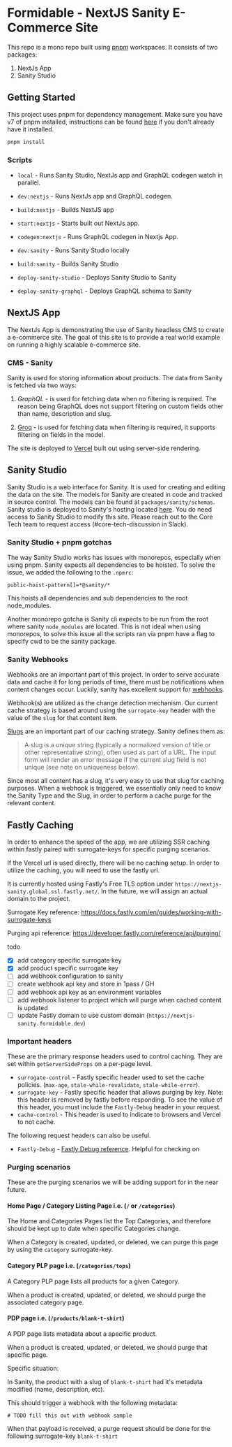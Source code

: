 # Formidable - NextJS Sanity E-Commerce Site

This repo is a mono repo built using [pnpm](https://pnpm.io/) workspaces. It consists of two packages:

1. NextJs App
2. Sanity Studio

## Getting Started

This project uses pnpm for dependency management. Make sure you have v7 of pnpm installed, instructions can be found [here](https://pnpm.io/installation) if you don't already have it installed.

```bash
pnpm install
```

### Scripts

- `local` - Runs Sanity Studio, NextJs app and GraphQL codegen watch in parallel.

- `dev:nextjs` - Runs NextJs app and GraphQL codegen.

- `build:nextjs` - Builds NextJS app

- `start:nextjs` - Starts built out NextJs app.

- `codegen:nextjs` - Runs GraphQL codegen in Nextjs App.

- `dev:sanity` - Runs Sanity Studio locally

- `build:sanity` - Builds Sanity Studio

- `deploy-sanity-studio` - Deploys Sanity Studio to Sanity

- `deploy-sanity-graphql` - Deploys GraphQL schema to Sanity

## NextJS App

The NextJs App is demonstrating the use of Sanity headless CMS to create a e-commerce site. The goal of this site is to provide a real world example on running a highly scalable e-commerce site.

### CMS - Sanity

Sanity is used for storing information about products. The data from Sanity is fetched via two ways:

1. _GraphQL_ - is used for fetching data when no filtering is required. The reason being GraphQL does not support filtering on custom fields other than name, description and slug.

2. [Groq](https://www.sanity.io/docs/groq) - is used for fetching data when filtering is required, it supports filtering on fields in the model.

The site is deployed to [Vercel](https://nextjs-sanity-fe.vercel.app/) built out using server-side rendering.

## Sanity Studio

Sanity Studio is a web interface for Sanity. It is used for creating and editing the data on the site. The models for Sanity are created in code and tracked in source control. The models can be found at `packages/sanity/schemas`. Sanity studio is deployed to Sanity's hosting located [here](https://nextjs-ecom.sanity.studio/). 
You do need access to Sanity Studio to modify this site.  Please reach out to the Core Tech team to request access (#core-tech-discussion in Slack).

### Sanity Studio + pnpm gotchas

The way Sanity Studio works has issues with monorepos, especially when using pnpm. Sanity expects all dependencies to be hoisted. To solve the issue, we added the following to the `.npmrc`:

```
public-hoist-pattern[]=*@sanity/*
```

This hoists all dependencies and sub dependencies to the root node_modules.

Another monorepo gotcha is Sanity cli expects to be run from the root where sanity `node_modules` are located. This is not ideal when using monorepos, to solve this issue all the scripts ran via pnpm have a flag to specify cwd to be the sanity package.

### Sanity Webhooks

Webhooks are an important part of this project. In order to serve accurate data and cache it for long periods of time, there must be notifications when content changes occur. Luckily, sanity has excellent support for [webhooks](https://www.sanity.io/docs/webhooks).

Webhook(s) are utilized as the change detection mechanism. Our current cache strategy is based around using the `surrogate-key` header with the value of the `slug` for that content item.

[Slugs](https://www.sanity.io/docs/slug-type) are an important part of our caching strategy. Sanity defines them as:

> A slug is a unique string (typically a normalized version of title or other representative string), often used as part of a URL. The input form will render an error message if the current slug field is not unique (see note on uniqueness below).

Since most all content has a slug, it's very easy to use that slug for caching purposes. When a webhook is triggered, we essentially only need to know the Sanity Type and the Slug, in order to perform a cache purge for the relevant content.

## Fastly Caching

In order to enhance the speed of the app, we are utilizing SSR caching within fastly paired with surrogate-keys for specific purging scenarios.

If the Vercel url is used directly, there will be no caching setup. In order to utilize the caching, you will need to use the fastly url.

It is currently hosted using Fastly's Free TLS option under `https://nextjs-sanity.global.ssl.fastly.net/`. In the future, we will assign an actual domain to the project.

Surrogate Key reference:
https://docs.fastly.com/en/guides/working-with-surrogate-keys

Purging api reference:
https://developer.fastly.com/reference/api/purging/

todo

- [x] add category specific surrogate key
- [x] add product specific surrogate key
- [ ] add webhook configuration to sanity
- [ ] create webhook api key and store in 1pass / GH
- [ ] add webhook api key as an environment variables
- [ ] add webhook listener to project which will purge when cached content is updated
- [ ] update Fastly domain to use custom domain (`https://nextjs-sanity.formidable.dev`)

### Important headers

These are the primary response headers used to control caching. They are set within `getServerSideProps` on a per-page level.

- `surrogate-control` - Fastly specific header used to set the cache policies. (`max-age`, `stale-while-revalidate`, `stale-while-error`).
- `surrogate-key` - Fastly specific header that allows purging by key. Note: this header is removed by fastly before responding. To see the value of this header, you must include the `Fastly-Debug` header in your request.
- `cache-control` - This header is used to indicate to browsers and Vercel to not cache.

The following request headers can also be useful.

- `Fastly-Debug` - [Fastly Debug reference](https://developer.fastly.com/reference/http/http-headers/Fastly-Debug/). Helpful for checking on

### Purging scenarios

These are the purging scenarios we will be adding support for in the near future.

#### Home Page / Category Listing Page i.e. (`/` or `/categories`)

The Home and Categories Pages list the Top Categories, and therefore should be kept up to date when specific Categories change.

When a Category is created, updated, or deleted, we can purge this page by using the `category` surrogate-key.

#### Category PLP page i.e. (`/categories/tops`)

A Category PLP page lists all products for a given Category.

When a product is created, updated, or deleted, we should purge the associated category page.

#### PDP page i.e. (`/products/blank-t-shirt`)

A PDP page lists metadata about a specific product.

When a product is created, updated, or deleted, we should purge that specific page.

Specific situation:

In Sanity, the product with a slug of `blank-t-shirt` had it's metadata modified (name, description, etc).

This should trigger a webhook with the following metadata:

```
# TODO fill this out with webhook sample
```

When that payload is received, a purge request should be done for the following surrogate-key `blank-t-shirt`
